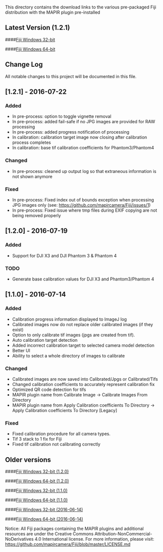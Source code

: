 This directory contains the download links to the various pre-packaged Fiji distribution with the MAPIR plugin pre-installed

## Latest Version (1.2.1)

####[Fiji Windows 32-bit](http://www.docs.peauproductions.com/fiji/fiji-win32-20160722.zip)

####[Fiji Windows 64-bit](http://www.docs.peauproductions.com/fiji/fiji-win64-20160722.zip)

## Change Log
All notable changes to this project will be documented in this file.

## [1.2.1] - 2016-07-22
### Added
- In pre-process: option to toggle vignette removal
- In pre-process: added fail-safe if no JPG images are provided for RAW processing
- In pre-process: added progress notification of processing
- In calibration: calibration target image now closing after calibration process completes
- In calibration: base tif calibration coefficients for Phantom3/Phantom4

### Changed
- In pre-process: cleaned up output log so that extraneous information is not shown anymore

### Fixed
- In pre-process: Fixed index out of bounds exception when processing JPG images only (see: https://github.com/mapircamera/Fiji/issues/1)
- In pre-process: Fixed issue where tmp files during EXIF copying are not being removed properly


## [1.2.0] - 2016-07-19
### Added
- Support for DJI X3 and DJI Phantom 3 & Phantom 4

### TODO
- Generate base calibration values for DJI X3 and Phantom3/Phantom 4

## [1.1.0] - 2016-07-14
### Added
- Calibration progress information displayed to ImageJ log
- Calibrated images now do not replace older calibrated images (if they exist)
- Option to only calibrate tif images (jpgs are created from tif).
- Auto calibration target detection
- Added incorrect calibration target to selected camera model detection
- Better UI
- Ability to select a whole directory of images to calibrate

### Changed
- Calibrated images are now saved into Calibrated/Jpgs or Calibrated/Tifs
- Changed calibration coefficients to accurately represent calibration fix
- Optimized QR code detection for tifs
- MAPIR plugin name from Calibrate Image -> Calibrate Images From Directory
- MAPIR plugin name from Apply Calibration coefficients To Directory -> Apply Calibration coefficients To Directory [Legacy]

### Fixed
- Fixed calibration procedure for all camera types.
- Tif 3 stack to 1 fix for Fiji
- Fixed tif calibration not calibrating correctly


## Older versions

####[Fiji Windows 32-bit (1.2.0)](http://www.docs.peauproductions.com/fiji/fiji-win32-20160719.zip)

####[Fiji Windows 64-bit (1.2.0)](http://www.docs.peauproductions.com/fiji/fiji-win64-20160719.zip)

####[Fiji Windows 32-bit (1.1.0)](http://www.docs.peauproductions.com/fiji/fiji-win32-20160714.zip)

####[Fiji Windows 64-bit (1.1.0)](http://www.docs.peauproductions.com/fiji/fiji-win64-20160714.zip)

####[Fiji Windows 32-bit (2016-06-14)](http://www.docs.peauproductions.com/fiji/fiji-win32-20160614.zip)

####[Fiji Windows 64-bit (2016-06-14)](http://www.docs.peauproductions.com/fiji/fiji-win64-20160614.zip)

Notice: All Fiji packages containing the MAPIR plugins and additional resources are under the Creative Commons Attribution-NonCommercial-NoDerivatives 4.0 International license. For more information, please visit: https://github.com/mapircamera/Fiji/blob/master/LICENSE.md
